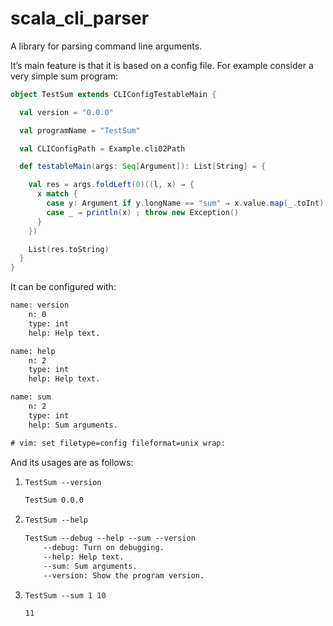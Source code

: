 [comment]: # ( ???: XXX: Do not edit this file directly! Edit `./documentation/readme.md` and `make` this file.)

# scala\_cli\_parser

A library for parsing command line arguments.

It’s main feature is that it is based on a config file. For example
consider a very simple sum program:

``` scala numberLines
object TestSum extends CLIConfigTestableMain {

  val version = "0.0.0"

  val programName = "TestSum"

  val CLIConfigPath = Example.cli02Path

  def testableMain(args: Seq[Argument]): List[String] = {

    val res = args.foldLeft(0)((l, x) ⇒ {
      x match {
        case y: Argument if y.longName == "sum" ⇒ x.value.map(_.toInt).sum + l
        case _ ⇒ println(x) ; throw new Exception()
      }
    })

    List(res.toString)
  }
}
```

It can be configured with:

``` default numberLines
name: version
    n: 0
    type: int
    help: Help text.

name: help
    n: 2
    type: int
    help: Help text.

name: sum
    n: 2
    type: int
    help: Sum arguments.

# vim: set filetype=config fileformat=unix wrap:
```

And its usages are as follows:

1.  ``` default numberLines
    TestSum --version
    ```
    
    ``` default numberLines
    TestSum 0.0.0
    ```

2.  ``` default numberLines
    TestSum --help
    ```
    
    ``` default numberLines
    TestSum --debug --help --sum --version
        --debug: Turn on debugging.
        --help: Help text.
        --sum: Sum arguments.
        --version: Show the program version.
    ```

3.  ``` default numberLines
    TestSum --sum 1 10
    ```
    
    ``` default numberLines
    11
    ```
